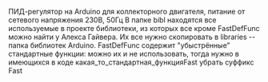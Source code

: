 ПИД-регулятор на Arduino для коллекторного двигателя, питание от сетевого напряжения 230В, 50Гц
В папке bibl находятся все используемые в проекте библиотеки, из которых все кроме FastDefFunc можно найти у Алекса Гайвера. Их все нужно скопировать в libraries -- папка библиотек Arduino.
FastDefFunc содержит "убыстрённые" стандартные функции:  можно их и не использовать, тогда нужно в имеющихся в коде какая_то_стандартная_функцияFast убрать суффикс Fast